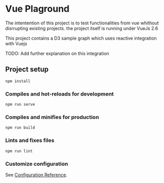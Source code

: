 # Vue Plaground

The intentention of this project is to test functionalities from vue whithout disrrupting existing projects. the project itself is running under VueJs 2.6

This project contains a D3 sample graph which uses reactive integration with Vuejs 

TODO: Add further explanation on this integration

## Project setup
```
npm install
```

### Compiles and hot-reloads for development
```
npm run serve
```

### Compiles and minifies for production
```
npm run build
```

### Lints and fixes files
```
npm run lint
```

### Customize configuration
See [Configuration Reference](https://cli.vuejs.org/config/).
